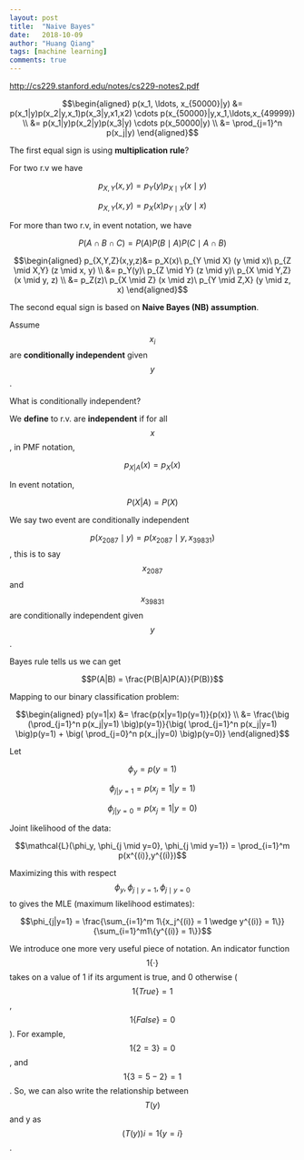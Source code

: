 ```yaml
---
layout: post
title:  "Naive Bayes"
date:   2018-10-09
author: "Huang Qiang"
tags: [machine learning]
comments: true
---
```


http://cs229.stanford.edu/notes/cs229-notes2.pdf

$$\begin{aligned}
p(x_1, \ldots, x_{50000}|y) &= p(x_1|y)p(x_2|y,x_1)p(x_3|y,x1,x2) \cdots p(x_{50000}|y,x_1,\ldots,x_{49999}) \\
&= p(x_1|y)p(x_2|y)p(x_3|y) \cdots p(x_50000|y) \\
&= \prod_{j=1}^n p(x_j|y)
\end{aligned}$$

The first equal sign is using **multiplication rule**?

For two r.v we have 

$$p_{X,Y}(x,y) = p_Y(y) p_{X \mid Y}(x \mid y)$$

$$p_{X,Y}(x,y) = p_X(x) p_{Y \mid X}(y \mid x)$$

For more than two r.v, in event notation, we have

$$P(A \cap B \cap C) = P(A) P(B \mid A) P(C \mid A \cap B)$$

$$\begin{aligned}
    p_{X,Y,Z}(x,y,z)&= p_X(x)\ p_{Y \mid X} (y \mid x)\ p_{Z \mid X,Y} (z \mid x, y) \\
                    &= p_Y(y)\ p_{Z \mid Y} (z \mid y)\ p_{X \mid Y,Z} (x \mid y, z) \\
                    &= p_Z(z)\ p_{X \mid Z} (x \mid z)\ p_{Y \mid Z,X} (y \mid z, x)
    \end{aligned}$$

The second equal sign is based on **Naive Bayes (NB) assumption**.

Assume $$x_i$$ are **conditionally independent** given $$y$$.

What is conditionally independent?

We **define** to r.v. are **independent** if for all $$x$$, in PMF notation,

$$p_{X|A}(x) = p_X(x)$$

In event notation,

$$P(X | A) = P(X)$$

We say two event are conditionally independent 

$$p(x_{2087} \mid y) = p(x_{2087} \mid y, x_{39831})$$, this is to say $$x_{2087}$$ and $$x_{39831}$$ are conditionally independent given $$y$$.

Bayes rule tells us we can get 

$$P(A|B) = \frac{P(B|A)P(A)}{P(B)}$$

Mapping to our binary classification problem: 

$$\begin{aligned}
p(y=1|x) &= \frac{p(x|y=1)p(y=1)}{p(x)} \\
         &= \frac{\big (\prod_{j=1}^n p(x_j|y=1) \big)p(y=1)}{\big( \prod_{j=1}^n p(x_j|y=1) \big)p(y=1) + \big( \prod_{j=0}^n p(x_j|y=0) \big)p(y=0)}
\end{aligned}$$

Let

$$\phi_y = p(y=1)$$

$$\phi_{j|y=1} = p(x_j = 1|y=1)$$

$$\phi_{j|y=0} = p(x_j = 1|y=0)$$

Joint likelihood of the data:

$$\mathcal{L}(\phi_y, \phi_{j \mid y=0}, \phi_{j \mid y=1}) = \prod_{i=1}^m p(x^{(i)},y^{(i)})$$

Maximizing this with respect $$\phi_y, \phi_{j \mid y=1}, \phi_{j \mid y=0}$$ to gives the MLE (maximum likelihood estimates):

$$\phi_{j|y=1} = \frac{\sum_{i=1}^m 1\{x_j^{(i)} = 1 \wedge y^{(i)} = 1\}}{\sum_{i=1}^m1\{y^{(i)} = 1\}}$$

We introduce one more very useful piece of notation. An indicator function $$1\{·\}$$ takes on a value of 1 if its argument is true, and 0 otherwise ($$1\{True\} = 1$$, $$1\{False\} = 0$$). For example, $$1\{2 = 3\} = 0$$, and $$1\{3 = 5 − 2\} = 1$$. So, we can also write the relationship between $$T(y)$$ and y as $$(T(y))i = 1\{y = i\}$$.